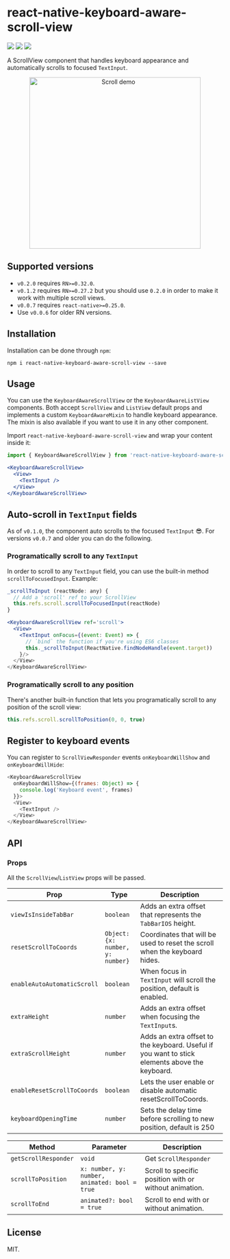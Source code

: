 # react-native-keyboard-aware-scroll-view

<p>
<img src="https://travis-ci.org/APSL/react-native-keyboard-aware-scroll-view.svg?branch=master" />
<img src="https://img.shields.io/npm/dm/react-native-keyboard-aware-scroll-view.svg" />
<img src="https://img.shields.io/npm/dt/react-native-keyboard-aware-scroll-view.svg" />
</p>

A ScrollView component that handles keyboard appearance and automatically scrolls to focused `TextInput`.

<p align="center">
<img src="https://raw.githubusercontent.com/wiki/APSL/react-native-keyboard-aware-scroll-view/kasv.gif" alt="Scroll demo" width="400">
</p>

## Supported versions
- `v0.2.0` requires `RN>=0.32.0`.
- `v0.1.2` requires `RN>=0.27.2` but you should use `0.2.0` in order to make it work with multiple scroll views.
- `v0.0.7` requires `react-native>=0.25.0`.
- Use `v0.0.6` for older RN versions.

## Installation
Installation can be done through ``npm``:

```shell
npm i react-native-keyboard-aware-scroll-view --save
```

## Usage
You can use the ``KeyboardAwareScrollView`` or the ``KeyboardAwareListView``
components. Both accept ``ScrollView`` and ``ListView`` default props and
implements a custom ``KeyboardAwareMixin`` to handle keyboard appearance.
The mixin is also available if you want to use it in any other component.

Import ``react-native-keyboard-aware-scroll-view`` and wrap your content inside
it:

```js
import { KeyboardAwareScrollView } from 'react-native-keyboard-aware-scroll-view'
```

```jsx
<KeyboardAwareScrollView>
  <View>
    <TextInput />
  </View>
</KeyboardAwareScrollView>
```

## Auto-scroll in `TextInput` fields
As of `v0.1.0`, the component auto scrolls to the focused `TextInput` 😎. For versions `v0.0.7` and older you can do the following.

### Programatically scroll to any `TextInput`
In order to scroll to any `TextInput` field, you can use the built-in method `scrollToFocusedInput`. Example:

```js
_scrollToInput (reactNode: any) {
  // Add a 'scroll' ref to your ScrollView
  this.refs.scroll.scrollToFocusedInput(reactNode)
}
```

```jsx
<KeyboardAwareScrollView ref='scroll'>
  <View>
    <TextInput onFocus={(event: Event) => {
      // `bind` the function if you're using ES6 classes
      this._scrollToInput(ReactNative.findNodeHandle(event.target))
    }/>
  </View>
</KeyboardAwareScrollView>
```

### Programatically scroll to any position
There's another built-in function that lets you programatically scroll to any position of the scroll view:

```js
this.refs.scroll.scrollToPosition(0, 0, true)
```

## Register to keyboard events
You can register to `ScrollViewResponder` events `onKeyboardWillShow` and `onKeyboardWillHide`:

```js
<KeyboardAwareScrollView
  onKeyboardWillShow={(frames: Object) => {
    console.log('Keyboard event', frames)
  }}>
  <View>
    <TextInput />
  </View>
</KeyboardAwareScrollView>
```

## API
### Props
All the `ScrollView`/`ListView` props will be passed.

| **Prop** | **Type** | **Description** |
|----------|----------|-----------------|
| `viewIsInsideTabBar` | `boolean` | Adds an extra offset that represents the `TabBarIOS` height. |
| `resetScrollToCoords` | `Object: {x: number, y: number}` | Coordinates that will be used to reset the scroll when the keyboard hides. |
| `enableAutoAutomaticScroll` | `boolean` | When focus in `TextInput` will scroll the position, default is enabled. |
| `extraHeight` | `number` | Adds an extra offset when focusing the `TextInput`s. |
| `extraScrollHeight` | `number` | Adds an extra offset to the keyboard. Useful if you want to stick elements above the keyboard. |
| `enableResetScrollToCoords` | `boolean` | Lets the user enable or disable automatic resetScrollToCoords. |
| `keyboardOpeningTime` | `number` | Sets the delay time before scrolling to new position, default is 250 |

| **Method** | **Parameter** | **Description** |
|------------|---------------|-----------------|
| `getScrollResponder` | `void` | Get `ScrollResponder` |
| `scrollToPosition` | `x: number, y: number, animated: bool = true` | Scroll to specific position with or without animation. |
| `scrollToEnd` | `animated?: bool = true` | Scroll to end with or without animation. |

## License

MIT.
